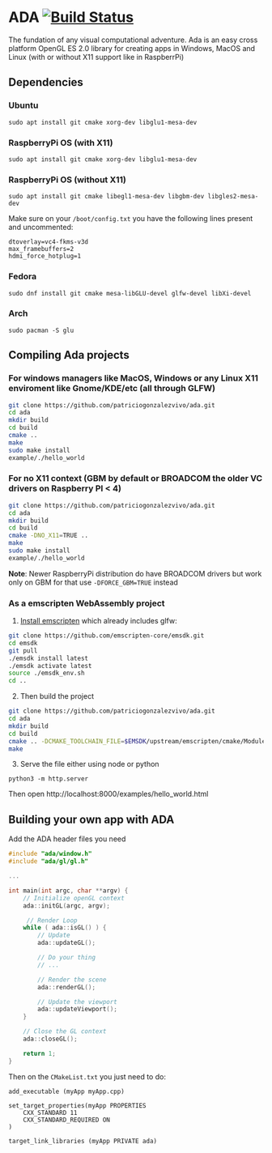 # ADA [![Build Status](https://travis-ci.org/patriciogonzalezvivo/ada.svg?branch=master)](https://travis-ci.org/patriciogonzalezvivo/ada)


The fundation of any visual computational adventure. 
Ada is an easy cross platform OpenGL ES 2.0 library for creating apps in Windows, MacOS and Linux (with or without X11 support like in RaspberrPi)

## Dependencies


### Ubuntu 

```
sudo apt install git cmake xorg-dev libglu1-mesa-dev
```

### RaspberryPi OS (with X11)

```
sudo apt install git cmake xorg-dev libglu1-mesa-dev
```

### RaspberryPi OS (without X11)

```
sudo apt install git cmake libegl1-mesa-dev libgbm-dev libgles2-mesa-dev
```

Make sure on your `/boot/config.txt` you have the following lines present and uncommented:

```
dtoverlay=vc4-fkms-v3d
max_framebuffers=2
hdmi_force_hotplug=1
```

### Fedora

```
sudo dnf install git cmake mesa-libGLU-devel glfw-devel libXi-devel
```

### Arch 

```
sudo pacman -S glu
```

## Compiling Ada projects

### For windows managers like MacOS, Windows or any Linux X11 enviroment like Gnome/KDE/etc (all through GLFW) 

```bash
git clone https://github.com/patriciogonzalezvivo/ada.git
cd ada
mkdir build
cd build
cmake ..
make
sudo make install
example/./hello_world
```

### For no X11 context (GBM by default or BROADCOM the older VC drivers on Raspberry PI < 4)

```bash
git clone https://github.com/patriciogonzalezvivo/ada.git
cd ada
mkdir build
cd build
cmake -DNO_X11=TRUE ..
make
sudo make install
example/./hello_world
```

**Note**: Newer RaspberryPi distribution do have BROADCOM drivers but work only on GBM for that use `-DFORCE_GBM=TRUE` instead

### As a emscripten WebAssembly project

1. [Install emscripten](https://emscripten.org/docs/getting_started/downloads.html#installation-instructions) which already includes glfw: 
```sh
git clone https://github.com/emscripten-core/emsdk.git
cd emsdk
git pull
./emsdk install latest
./emsdk activate latest
source ./emsdk_env.sh
cd ..
```

2. Then build the project
```sh
git clone https://github.com/patriciogonzalezvivo/ada.git
cd ada
mkdir build
cd build
cmake .. -DCMAKE_TOOLCHAIN_FILE=$EMSDK/upstream/emscripten/cmake/Modules/Platform/Emscripten.cmake
make
```

3. Serve the file either using node or python
```
python3 -m http.server 
```
Then open http://localhost:8000/examples/hello_world.html



## Building your own app with ADA


Add the ADA header files you need

```c++
#include "ada/window.h"
#include "ada/gl/gl.h"

...

int main(int argc, char **argv) {
    // Initialize openGL context
    ada::initGL(argc, argv);

     // Render Loop
    while ( ada::isGL() ) {
        // Update
        ada::updateGL();

        // Do your thing
        // ...

        // Render the scene
        ada::renderGL();

        // Update the viewport
        ada::updateViewport();
    }

    // Close the GL context
    ada::closeGL();

    return 1;
}

```

Then on the `CMakeList.txt` you just need to do:

```
add_executable (myApp myApp.cpp)

set_target_properties(myApp PROPERTIES
    CXX_STANDARD 11
    CXX_STANDARD_REQUIRED ON
)

target_link_libraries (myApp PRIVATE ada)
```



